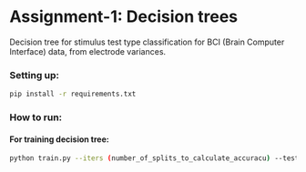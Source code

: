 # Assignment-1: Decision trees
Decision tree for stimulus test type classification for BCI (Brain Computer Interface) data, from electrode variances. 

### Setting up:

```bash
pip install -r requirements.txt
```

### How to run:

#### For training decision tree:
```bash
python train.py --iters (number_of_splits_to_calculate_accuracu) --test_size (ratio_of_test_to_total) --val_size (ratio_of_val_to_total) --path (filepath_for_dataset) --upper (upper_depth_search_bound) --lower (lower_depth_search_bound)
```